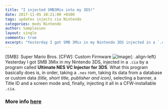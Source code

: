 ```yaml
---
title: "I injected SMB3Mix into my 3DS!"
date: 2017-11-05 10:21:00 +0100
tags: updates injects cia Nintendo
categories: mods Nintendo
author: Samplasion
layout: single
comments: true
excerpt: "Yesterday I got SMB 3Mix in my Nintendo 3DS injected in a `.cia`..."
---
```

[SMB]: Super Mario Bros.
[CFW]: Custom Firmware
![Image](https://i.imgur.com/T1lL2M2.png){: .align-left} Yesterday I got SMB 3Mix in my Nintendo 3DS, injected in a `.cia` by a program called **Ultimate NES VC Injector for 3DS**. What this program basically does is, in order, taking a `.nes` rom, taking its data from a database or custom data _(title, short title, publisher and icon)_, selecting a banner, a Title ID and a screen mode and, finally, injecting it all in a CFW-installable `.cia`.
### More info [here](https://gbatemp.net/threads/release-ultimate-nes-vc-injector-for-3ds.437415/) ###

